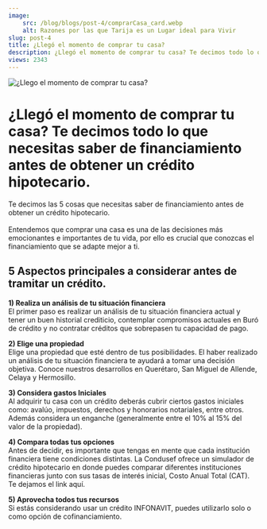 ```yaml
---
image:
	src: /blog/blogs/post-4/comprarCasa_card.webp
	alt: Razones por las que Tarija es un Lugar ideal para Vivir
slug: post-4
title: ¿Llegó el momento de comprar tu casa?
description: ¿Llegó el momento de comprar tu casa? Te decimos todo lo que necesitas saber de financiamiento antes de obtener un crédito hipotecario.
views: 2343
---
```


<div class="text-black max-w-[80%] max-lg:max-w-[90%] mx-auto">
  <img
    class="w-full max-w-[420px] mx-auto mb-8 rounded-xl"
    src="/blog/blogs/post-4/financiamiento.webp"
    alt="¿Llego el momento de comprar tu casa?"
    loading="lazy"
    decoding="async"
  />
  <h1 class="text-lg font-my-raleway font-bold">
    ¿Llegó el momento de comprar tu casa? Te decimos todo lo que necesitas
    saber de financiamiento antes de obtener un crédito hipotecario.
  </h1>
  <span class="block w-full h-[2px] bg-navy-blue mt-5"></span>
  <p class="text-sm text-dark py-5">
    Te decimos las 5 cosas que necesitas saber de financiamiento antes de
    obtener un crédito hipotecario.
    <br />
    <br />
    Entendemos que comprar una casa es una de las decisiones más
    emocionantes e importantes de tu vida, por ello es crucial que conozcas
    el financiamiento que se adapte mejor a ti.
  </p>
  <h2 class="text-md font-my-raleway font-bold pb-2">
    5 Aspectos principales a considerar antes de tramitar un crédito.
  </h2>
  <div>
    <p class="text-sm text-dark py-4">
      <strong>1) Realiza un análisis de tu situación financiera</strong>
      <br />
      El primer paso es realizar un análisis de tu situación financiera
      actual y tener un buen historial crediticio, contemplar compromisos
      actuales en Buró de crédito y no contratar créditos que sobrepasen tu
      capacidad de pago.
    </p>
    <p class="text-sm text-dark py-4">
      <strong>2) Elige una propiedad</strong>
      <br />
      Elige una propiedad que esté dentro de tus posibilidades. El haber
      realizado un análisis de tu situación financiera te ayudará a tomar
      una decisión objetiva. Conoce nuestros desarrollos en Querétaro, San
      Miguel de Allende, Celaya y Hermosillo.
    </p>
    <p class="text-sm text-dark py-4">
      <strong>3) Considera gastos Iniciales</strong>
      <br />
      Al adquirir tu casa con un crédito deberás cubrir ciertos gastos
      iniciales como: avalúo, impuestos, derechos y honorarios notariales,
      entre otros. Además considera un enganche (generalmente entre el 10%
      al 15% del valor de la propiedad).
    </p>
    <p class="text-sm text-dark py-4">
      <strong>4) Compara todas tus opciones</strong>
      <br />
      Antes de decidir, es importante que tengas en mente que cada
      institución financiera tiene condiciones distintas. La Condusef ofrece
      un simulador de crédito hipotecario en donde puedes comparar
      diferentes instituciones financieras junto con sus tasas de interés
      inicial, Costo Anual Total (CAT). Te dejamos el link aquí.
    </p>
    <p class="text-sm text-dark py-4">
      <strong>5) Aprovecha todos tus recursos</strong>
      <br />
      Si estás considerando usar un crédito INFONAVIT, puedes utilizarlo
      solo o como opción de cofinanciamiento.
    </p>
  </div>
</div>
